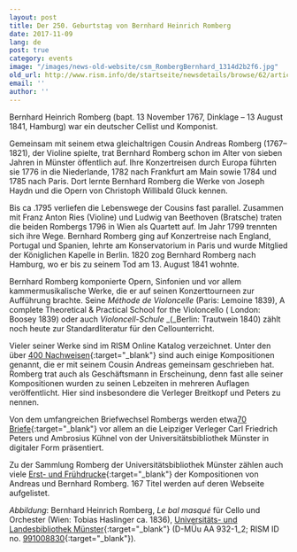 ```yaml
---
layout: post
title: Der 250. Geburtstag von Bernhard Heinrich Romberg
date: 2017-11-09
lang: de
post: true
category: events
image: "/images/news-old-website/csm_RombergBernhard_1314d2b2f6.jpg"
old_url: http://www.rism.info/de/startseite/newsdetails/browse/62/article/64/the-250th-birthday-of-bernhard-heinrich-romberg.html
email: ''
author: ''
---
```



Bernhard Heinrich Romberg (bapt. 13 November 1767, Dinklage – 13 August 1841, Hamburg) war ein deutscher Cellist und Komponist.

Gemeinsam mit seinem etwa gleichaltrigen Cousin Andreas Romberg (1767–1821), der Violine spielte, trat Bernhard Romberg schon im Alter von sieben Jahren in Münster öffentlich auf. Ihre Konzertreisen durch Europa führten sie 1776 in die Niederlande, 1782 nach Frankfurt am Main sowie 1784 und 1785 nach Paris. Dort lernte Bernhard Romberg die Werke von Joseph Haydn und die Opern von Christoph Willibald Gluck kennen.

Bis ca .1795 verliefen die Lebenswege der Cousins fast parallel. Zusammen mit Franz Anton Ries (Violine) und Ludwig van Beethoven (Bratsche) traten die beiden Rombergs 1796 in Wien als Quartett auf. Im Jahr 1799 trennten sich ihre Wege. Bernhard Romberg ging auf Konzertreise nach England, Portugal und Spanien, lehrte am Konservatorium in Paris und wurde Mitglied der Königlichen Kapelle in Berlin. 1820 zog Bernhard Romberg nach Hamburg, wo er bis zu seinem Tod am 13. August 1841 wohnte.

Bernhard Romberg komponierte Opern, Sinfonien und vor allem kammermusikalische Werke, die er auf seinen Konzerttourneen zur Aufführung brachte. Seine _Méthode de Violoncelle_ (Paris: Lemoine 1839), A complete Theoretical & Practical School for the Violoncello ( London: Boosey 1839) oder auch _Violoncell-Schule_ _(_Berlin: Trautwein 1840) zählt noch heute zur Standardliteratur für den Cellounterricht.

Vieler seiner Werke sind im RISM Online Katalog verzeichnet. Unter den über [400 Nachweisen](https://opac.rism.info/search?View=rism&author=Romberg+Bernhard){:target="_blank"} sind auch einige Kompositionen genannt, die er mit seinem Cousin Andreas gemeinsam geschrieben hat. Romberg trat auch als Geschäftsmann in Erscheinung, denn fast alle seiner Kompositionen wurden zu seinen Lebzeiten in mehreren Auflagen veröffentlicht. Hier sind insbesondere die Verleger Breitkopf und Peters zu nennen.

Von dem umfangreichen Briefwechsel Rombergs werden etwa[70 Briefe](https://sammlungen.ulb.uni-muenster.de/nav/classification/4224596){:target="_blank"} vor allem an die Leipziger Verleger Carl Friedrich Peters und Ambrosius Kühnel von der Universitätsbibliothek Münster in digitaler Form präsentiert.

Zu der Sammlung Romberg der Universitätsbibliothek Münster zählen auch viele [Erst- und Frühdrucke](https://sammlungen.ulb.uni-muenster.de/ulbms/nav/classification/4180434){:target="_blank"} der Kompositionen von Andreas und Bernhard Romberg. 167 Titel werden auf deren Webseite aufgelistet.

_Abbildung_: Bernhard Heinrich Romberg, _Le bal masqué_ für Cello und Orchester (Wien: Tobias Haslinger ca. 1836), [Universitäts- und Landesbibliothek Münster](https://sammlungen.ulb.uni-muenster.de/hd/content/pageview/4276781){:target="_blank"} (D-MÜu AA 932-1\_2; RISM ID no. [991008830](https://opac.rism.info/search?id=00000991008830&Language=en){:target="_blank"}).



